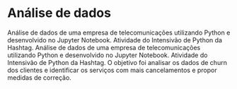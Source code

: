 # Análise de dados
Análise de dados de uma empresa de telecomunicações utilizando Python e desenvolvido no Jupyter Notebook. Atividade do Intensivão de Python da Hashtag. Análise de dados de uma empresa de telecomunicações utilizando Python e desenvolvido no Jupyter Notebook. Atividade do Intensivão de Python da Hashtag.  O objetivo foi analisar os dados de churn dos clientes e identificar os serviços com mais cancelamentos e propor medidas de correção.
